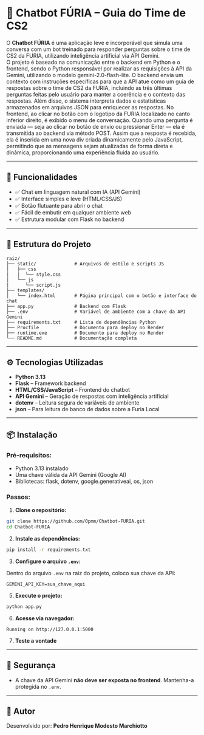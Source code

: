 
# 🧠 Chatbot FÚRIA – Guia do Time de CS2

O **Chatbot FÚRIA** é uma aplicação leve e incorporável que simula uma conversa com um bot treinado para responder perguntas sobre o time de CS2 da FURIA, utilizando inteligência artificial via API Gemini.  
O projeto é baseado na comunicação entre o backend em Python e o frontend, sendo o Python responsável por realizar as requisições à API da Gemini, utilizando o modelo gemini-2.0-flash-lite. O backend envia um contexto com instruções específicas para que a API atue como um guia de respostas sobre o time de CS2 da FURIA, incluindo as três últimas perguntas feitas pelo usuário para manter a coerência e o contexto das respostas. Além disso, o sistema interpreta dados e estatísticas armazenados em arquivos JSON para enriquecer as respostas.
No frontend, ao clicar no botão com o logotipo da FURIA localizado no canto inferior direito, é exibido o menu de conversação. Quando uma pergunta é enviada — seja ao clicar no botão de envio ou pressionar Enter — ela é transmitida ao backend via método POST. Assim que a resposta é recebida, ela é inserida em uma nova div criada dinamicamente pelo JavaScript, permitindo que as mensagens sejam atualizadas de forma direta e dinâmica, proporcionando uma experiência fluida ao usuário.

---

## 🚀 Funcionalidades

- ✅ Chat em linguagem natural com IA (API Gemini)
- ✅ Interface simples e leve (HTML/CSS/JS)
- ✅ Botão flutuante para abrir o chat
- ✅ Fácil de embutir em qualquer ambiente web
- ✅ Estrutura modular com Flask no backend

---

## 🧱 Estrutura do Projeto

```
raiz/
├── static/              # Arquivos de estilo e scripts JS
│   ├── css
|   |  └── style.css
│   └── js
|      └── script.js
├── templates/
│   └── index.html       # Página principal com o botão e interface do chat
├── app.py               # Backend com Flask
├── .env                 # Variável de ambiente com a chave da API Gemini
├── requirements.txt     # Lista de dependências Python
├── Procfile             # Documento para deploy no Render
├── runtime.exe          # Documento para deploy no Render
└── README.md            # Documentação completa
```

---

## ⚙️ Tecnologias Utilizadas

- **Python 3.13**
- **Flask** – Framework backend
- **HTML/CSS/JavaScript** – Frontend do chatbot
- **API Gemini** – Geração de respostas com inteligência artificial
- **dotenv** – Leitura segura de variáveis de ambiente
- **json** – Para leitura de banco de dados sobre a Furia Local
---

## 📦 Instalação

### Pré-requisitos:
- Python 3.13 instalado
- Uma chave válida da API Gemini (Google AI)
- Bibliotecas: flask, dotenv, google.generativeai, os, json

### Passos:

1. **Clone o repositório:**
```bash
git clone https://github.com/0pmm/Chatbot-FURIA.git
cd Chatbot-FURIA
```
2. **Instale as dependências:**
```bash
pip install -r requirements.txt
```

3. **Configure o arquivo `.env`:**

Dentro do arquivo `.env` na raiz do projeto, coloco sua chave da API:

```
GEMINI_API_KEY=sua_chave_aqui
```

5. **Execute o projeto:**
```bash
python app.py
```

6. **Acesse via navegador:**

```
Running on http://127.0.0.1:5000
```
7. **Teste a vontade**
---

## 🔐 Segurança

- A chave da API Gemini **não deve ser exposta no frontend**. Mantenha-a protegida no `.env`.

---

## 👤 Autor

Desenvolvido por: **Pedro Henrique Modesto Marchiotto**
